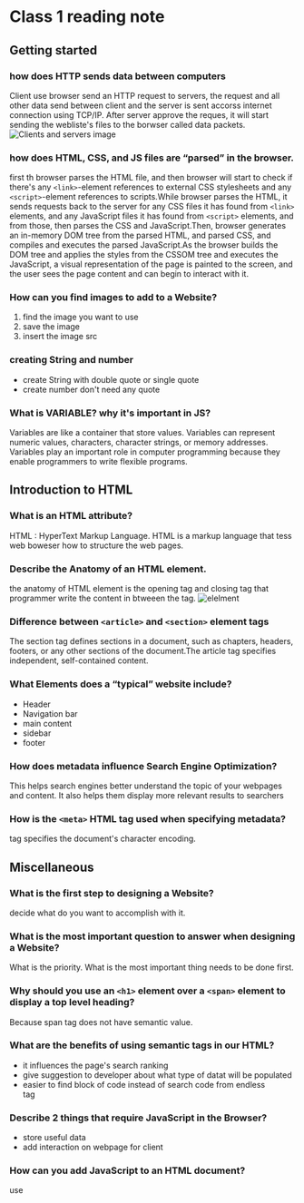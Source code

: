 # Class 1 reading note

## Getting started 
### how does HTTP sends data between computers

Client use browser send an HTTP request to servers, the request and all other data send between client and the server is sent accorss internet connection using TCP/IP.
After server approve the reques, it will start sending the webliste's files to the borwser called data packets.  
![Clients and servers image](https://developer.mozilla.org/en-US/docs/Learn/Getting_started_with_the_web/How_the_Web_works/simple-client-server.png)

### how does HTML, CSS, and JS files are “parsed” in the browser.
first th browser parses the HTML file, and then browser will start to check if there's any `<link>`-element references to external CSS stylesheets and any `<script>`-element references to scripts.While browser parses the HTML, it sends requests back to the server for any CSS files it has found from `<link>` elements, and any JavaScript files it has found from `<script>` elements, and from those, then parses the CSS and JavaScript.Then, browser generates an in-memory DOM tree from the parsed HTML, and parsed CSS, and compiles and executes the parsed JavaScript.As the browser builds the DOM tree and applies the styles from the CSSOM tree and executes the JavaScript, a visual representation of the page is painted to the screen, and the user sees the page content and can begin to interact with it.

### How can you find images to add to a Website?
1. find the image you want to use
2. save the image
3. insert the image src

### creating String and number
- create String with double quote or single quote
- create number don't need any quote

### What is VARIABLE? why it's important in JS?
Variables are like a container that store values. Variables can represent numeric values, characters, character strings, or memory addresses. Variables play an important role in computer programming because they enable programmers to write flexible programs.

## Introduction to HTML
### What is an HTML attribute?
HTML : HyperText Markup Language. HTML is a markup language that tess web boweser how to structure the web pages.

### Describe the Anatomy of an HTML element.
the anatomy of HTML element is the opening tag and closing tag that programmer write the content in btweeen the tag. 
![elelment](https://developer.mozilla.org/en-US/docs/Learn/HTML/Introduction_to_HTML/Getting_started/grumpy-cat-small.png)

### Difference between `<article>` and `<section>` element tags
The section tag defines sections in a document, such as chapters, headers, footers, or any other sections of the document.The article tag specifies independent, self-contained content.

### What Elements does a “typical” website include?
- Header
- Navigation bar
- main content
- sidebar
- footer

### How does metadata influence Search Engine Optimization?
This helps search engines better understand the topic of your webpages and content. It also helps them display more relevant results to searchers

### How is the `<meta>` HTML tag used when specifying metadata?
<meta> tag specifies the document's character encoding.


## Miscellaneous
### What is the first step to designing a Website?
decide what do you want to accomplish with it. 

### What is the most important question to answer when designing a Website?
What is the priority. What is the most important thing needs to be done first. 

### Why should you use an `<h1>` element over a `<span>` element to display a top level heading?
Because span tag does not have semantic value. 
  
### What are the benefits of using semantic tags in our HTML?
- it influences the page's search ranking
- give suggestion to developer about what type of datat will be populated 
- easier to find block of code instead of search code from endless <div> tag

### Describe 2 things that require JavaScript in the Browser?
- store useful data
- add interaction on webpage for client

### How can you add JavaScript to an HTML document?
use <script> tag to link HTML and JavaScript

## Things I want to know more about
  I would like to learn more about how JS work and how does the browser handle the code.
